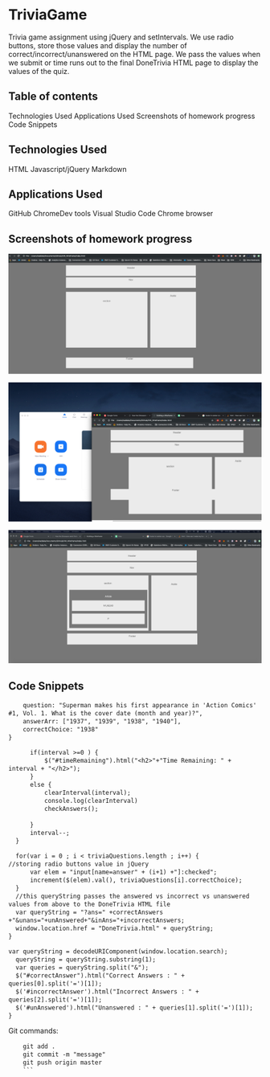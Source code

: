 # TriviaGame
Trivia game assignment using jQuery and setIntervals. We use radio buttons, store those values and display the number
of correct/incorrect/unanswered on the HTML page. We pass the values when we submit or time runs out to the final DoneTrivia 
HTML page to display the values of the quiz.

## Table of contents
Technologies Used
Applications Used
Screenshots of homework progress
Code Snippets

## Technologies Used
HTML
Javascript/jQuery
Markdown

## Applications Used
GitHub
ChromeDev tools
Visual Studio Code
Chrome browser

## Screenshots of homework progress

![Code progression Final](https://github.com/krishnaaddala/HW_Wireframe/blob/master/Images_CodingProgress/HW_Wireframe_progress1.png?raw=true "Code Porgress 1")

![Code progression Final](https://github.com/krishnaaddala/HW_Wireframe/blob/master/Images_CodingProgress/HW_Wireframe_progress2.png?raw=true "Code Porgress 2")

![Code progression Final](https://github.com/krishnaaddala/HW_Wireframe/blob/master/Images_CodingProgress/HW_Wireframe_Final.png?raw=true "Code Porgress final")


## Code Snippets

```var triviaQuestions = [{
    question: "Superman makes his first appearance in 'Action Comics' #1, Vol. 1. What is the cover date (month and year)?",
    answerArr: ["1937", "1939", "1938", "1940"],
    correctChoice: "1938"
}
  ```

  ```function decrement() {
        if(interval >=0 ) {
            $("#timeRemaining").html("<h2>"+"Time Remaining: " + interval + "</h2>");
        }
        else {
            clearInterval(interval);
            console.log(clearInterval)
            checkAnswers();

        }
        interval--;
    }
  ```

  ```$function checkAnswers(){
    for(var i = 0 ; i < triviaQuestions.length ; i++) {
//storing radio buttons value in jQuery
        var elem = "input[name=answer" + (i+1) +"]:checked";
        increment($(elem).val(), triviaQuestions[i].correctChoice);
    }
    //this queryString passes the answered vs incorrect vs unanswered values from above to the DoneTrivia HTML file
    var queryString = "?ans=" +correctAnswers +"&unans="+unAnswered+"&inAns="+incorrectAnswers;
    window.location.href = "DoneTrivia.html" + queryString;
}
  ```
  ```function gameCompleted(){
var queryString = decodeURIComponent(window.location.search);
    queryString = queryString.substring(1);
    var queries = queryString.split("&");
    $("#correctAnswer").html("Correct Answers : " + queries[0].split('=')[1]);
    $('#incorrectAnswer').html("Incorrect Answers : " + queries[2].split('=')[1]);
    $('#unAnswered').html("Unanswered : " + queries[1].split('=')[1]);
}
  ```
Git commands:

```git status
    git add .
    git commit -m "message"
    git push origin master
    ```